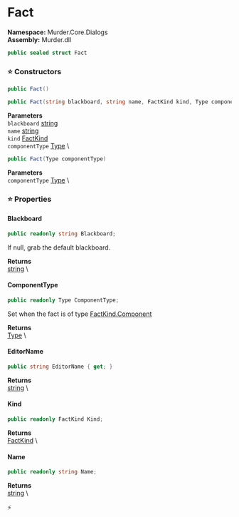 # Fact

**Namespace:** Murder.Core.Dialogs \
**Assembly:** Murder.dll

```csharp
public sealed struct Fact
```

### ⭐ Constructors
```csharp
public Fact()
```

```csharp
public Fact(string blackboard, string name, FactKind kind, Type componentType)
```

**Parameters** \
`blackboard` [string](https://learn.microsoft.com/en-us/dotnet/api/System.String?view=net-7.0) \
`name` [string](https://learn.microsoft.com/en-us/dotnet/api/System.String?view=net-7.0) \
`kind` [FactKind](../..//Murder/Core/Dialogs/FactKind.html) \
`componentType` [Type](https://learn.microsoft.com/en-us/dotnet/api/System.Type?view=net-7.0) \

```csharp
public Fact(Type componentType)
```

**Parameters** \
`componentType` [Type](https://learn.microsoft.com/en-us/dotnet/api/System.Type?view=net-7.0) \

### ⭐ Properties
#### Blackboard
```csharp
public readonly string Blackboard;
```

If null, grab the default blackboard.

**Returns** \
[string](https://learn.microsoft.com/en-us/dotnet/api/System.String?view=net-7.0) \
#### ComponentType
```csharp
public readonly Type ComponentType;
```

Set when the fact is of type [FactKind.Component](../../../murder/core/dialogs/factkind.html#component)

**Returns** \
[Type](https://learn.microsoft.com/en-us/dotnet/api/System.Type?view=net-7.0) \
#### EditorName
```csharp
public string EditorName { get; }
```

**Returns** \
[string](https://learn.microsoft.com/en-us/dotnet/api/System.String?view=net-7.0) \
#### Kind
```csharp
public readonly FactKind Kind;
```

**Returns** \
[FactKind](../..//Murder/Core/Dialogs/FactKind.html) \
#### Name
```csharp
public readonly string Name;
```

**Returns** \
[string](https://learn.microsoft.com/en-us/dotnet/api/System.String?view=net-7.0) \


⚡